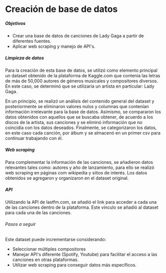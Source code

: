 # Creación de base de datos

##### Objetivos

* Crear una base de datos de canciones de Lady Gaga a partir de diferentes fuentes. 
* Aplicar web scraping y manejo de API's.



##### Limpieza de datos 

Para la creación de esta base de datos, se utilizó como elemento principal un dataset obtenido de la plataforma de Kaggle.com que contenía las letras de más de 50,000 autores de géneros musicales y compositores diversos. En este caso, se determinó que se utilizaría un artista en particular: Lady Gaga.

En un principio, se realizó un análisis del contenido general del dataset y posteriormente se eliminaron valores nulos y columnas que contenían información irrelevante para la base de datos. Asimismo, se compararon los datos obtenidos con aquellos que se buscaba obtener, de acuerdo a los discos de la artista, sus canciones y se eliminó información que no coincidía con los datos deseados. Finalmente, se categorizaron los datos, en este caso cada canción, por álbum y se almacenó en un primer csv para continuar trabajando con él. 

##### Web scraping

Para complementar la información de las canciones, se añadieron datos relevantes tales como: autores y  año de lanzamiento, para ello se realizó web scraping en páginas com wikipedia y sitios de interés. Los datos obtenidos se agregaron y organizaron en el dataset original. 

##### API

Utilizando la API de lastfm.com, se añadió el link para acceder a cada una de las canciones dentro de la plataforma. Este vínculo se añadió al dataset para cada una de las canciones. 

###### Pasos a seguir

Este dataset puede incrementarse considerando:

* Seleccionar múltiples compositores
* Manejar API's diferente (Spotify, Youtube) para facilitar el acceso a las canciones en otras plataformas.
* Utilizar web scraping para conseguir datos más específicos. 

